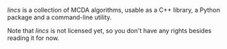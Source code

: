 *lincs* is a collection of MCDA algorithms, usable as a C++ library, a Python package and a command-line utility.

Note that *lincs* is not licensed yet, so you don't have any rights besides reading it for now.

